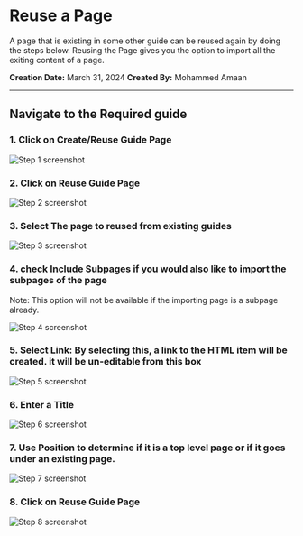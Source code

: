 # Reuse a Page

A page that is existing in some other guide can be reused again by doing the steps below.
Reusing the Page gives you the option to import all the exiting content of a page.

__Creation Date:__ March 31, 2024
__Created By:__ Mohammed Amaan


***



## Navigate to the Required guide


### 1. Click on Create/Reuse Guide Page
![Step 1 screenshot](https://images.tango.us/workflows/a964e0e7-53e1-4f98-929a-13ffbcc002e2/steps/b2924888-5eb4-4bb6-9a77-95c87a377eea/3fadcaba-127c-4cea-b6f9-90973f6a1049.png?crop=focalpoint&fit=crop&fp-x=0.1425&fp-y=0.6947&fp-z=1.9754&w=1200&border=2%2CF4F2F7&border-radius=8%2C8%2C8%2C8&border-radius-inner=8%2C8%2C8%2C8&blend-align=bottom&blend-mode=normal&blend-x=0&blend-w=1200&blend64=aHR0cHM6Ly9pbWFnZXMudGFuZ28udXMvc3RhdGljL21hZGUtd2l0aC10YW5nby13YXRlcm1hcmstdjIucG5n&mark-x=93&mark-y=455&m64=aHR0cHM6Ly9pbWFnZXMudGFuZ28udXMvc3RhdGljL2JsYW5rLnBuZz9tYXNrPWNvcm5lcnMmYm9yZGVyPTYlMkNGRjc0NDImdz00ODkmaD03MCZmaXQ9Y3JvcCZjb3JuZXItcmFkaXVzPTEw)


### 2. Click on Reuse Guide Page
![Step 2 screenshot](https://images.tango.us/workflows/a964e0e7-53e1-4f98-929a-13ffbcc002e2/steps/fec62b3f-32ea-422b-a5c8-ecd889f7e64f/ff76b24e-a179-4272-9fe4-092a13d3fc4f.png?crop=focalpoint&fit=crop&fp-x=0.3698&fp-y=0.1661&fp-z=2.2072&w=1200&border=2%2CF4F2F7&border-radius=8%2C8%2C8%2C8&border-radius-inner=8%2C8%2C8%2C8&blend-align=bottom&blend-mode=normal&blend-x=0&blend-w=1200&blend64=aHR0cHM6Ly9pbWFnZXMudGFuZ28udXMvc3RhdGljL21hZGUtd2l0aC10YW5nby13YXRlcm1hcmstdjIucG5n&mark-x=397&mark-y=303&m64=aHR0cHM6Ly9pbWFnZXMudGFuZ28udXMvc3RhdGljL2JsYW5rLnBuZz9tYXNrPWNvcm5lcnMmYm9yZGVyPTYlMkNGRjc0NDImdz00MDUmaD0xMTImZml0PWNyb3AmY29ybmVyLXJhZGl1cz0xMA%3D%3D)


### 3. Select The page to reused from existing guides
![Step 3 screenshot](https://images.tango.us/workflows/a964e0e7-53e1-4f98-929a-13ffbcc002e2/steps/83ac1753-1633-481d-874d-587e6092ea0d/00e4f53e-c52e-4f71-af74-f23f8658fec7.png?crop=focalpoint&fit=crop&fp-x=0.5005&fp-y=0.2565&fp-z=1.1706&w=1200&border=2%2CF4F2F7&border-radius=8%2C8%2C8%2C8&border-radius-inner=8%2C8%2C8%2C8&blend-align=bottom&blend-mode=normal&blend-x=0&blend-w=1200&blend64=aHR0cHM6Ly9pbWFnZXMudGFuZ28udXMvc3RhdGljL21hZGUtd2l0aC10YW5nby13YXRlcm1hcmstdjIucG5n&mark-x=102&mark-y=264&m64=aHR0cHM6Ly9pbWFnZXMudGFuZ28udXMvc3RhdGljL2JsYW5rLnBuZz9tYXNrPWNvcm5lcnMmYm9yZGVyPTYlMkNGRjc0NDImdz05OTcmaD02MSZmaXQ9Y3JvcCZjb3JuZXItcmFkaXVzPTEw)


### 4. check Include Subpages if you would also like to import the subpages of the page

Note: This option will not be available if the importing page is a subpage already.

![Step 4 screenshot](https://images.tango.us/workflows/a964e0e7-53e1-4f98-929a-13ffbcc002e2/steps/3b9137fe-0d10-44b1-96b6-0d5c1d0e4091/6b9546db-e22e-41d1-9e92-441aee6878a0.png?crop=focalpoint&fit=crop&fp-x=0.1554&fp-y=0.4371&fp-z=3.0905&w=1200&border=2%2CF4F2F7&border-radius=8%2C8%2C8%2C8&border-radius-inner=8%2C8%2C8%2C8&blend-align=bottom&blend-mode=normal&blend-x=0&blend-w=1200&blend64=aHR0cHM6Ly9pbWFnZXMudGFuZ28udXMvc3RhdGljL21hZGUtd2l0aC10YW5nby13YXRlcm1hcmstdjIucG5n&mark-x=540&mark-y=454&m64=aHR0cHM6Ly9pbWFnZXMudGFuZ28udXMvc3RhdGljL2JsYW5rLnBuZz9tYXNrPWNvcm5lcnMmYm9yZGVyPTYlMkNGRjc0NDImdz03MSZoPTcxJmZpdD1jcm9wJmNvcm5lci1yYWRpdXM9MTA%3D)


### 5. Select Link: By selecting this, a link to the HTML item will be created. it will be un-editable from this box
![Step 5 screenshot](https://images.tango.us/workflows/a964e0e7-53e1-4f98-929a-13ffbcc002e2/steps/0d1fdfe0-f036-4562-8870-2794e06568d9/bd7831df-380e-4c2e-8997-0992380921ac.png?crop=focalpoint&fit=crop&fp-x=0.1554&fp-y=0.4933&fp-z=3.0905&w=1200&border=2%2CF4F2F7&border-radius=8%2C8%2C8%2C8&border-radius-inner=8%2C8%2C8%2C8&blend-align=bottom&blend-mode=normal&blend-x=0&blend-w=1200&blend64=aHR0cHM6Ly9pbWFnZXMudGFuZ28udXMvc3RhdGljL21hZGUtd2l0aC10YW5nby13YXRlcm1hcmstdjIucG5n&mark-x=540&mark-y=454&m64=aHR0cHM6Ly9pbWFnZXMudGFuZ28udXMvc3RhdGljL2JsYW5rLnBuZz9tYXNrPWNvcm5lcnMmYm9yZGVyPTYlMkNGRjc0NDImdz03MSZoPTcxJmZpdD1jcm9wJmNvcm5lci1yYWRpdXM9MTA%3D)


### 6. Enter a Title
![Step 6 screenshot](https://images.tango.us/workflows/a964e0e7-53e1-4f98-929a-13ffbcc002e2/steps/686aaef5-7263-412c-a615-50cfce8ebebb/2e8b41ef-2c8d-40ac-b306-4cfe3d68062b.png?crop=focalpoint&fit=crop&fp-x=0.5005&fp-y=0.5864&fp-z=1.1706&w=1200&border=2%2CF4F2F7&border-radius=8%2C8%2C8%2C8&border-radius-inner=8%2C8%2C8%2C8&blend-align=bottom&blend-mode=normal&blend-x=0&blend-w=1200&blend64=aHR0cHM6Ly9pbWFnZXMudGFuZ28udXMvc3RhdGljL21hZGUtd2l0aC10YW5nby13YXRlcm1hcmstdjIucG5n&mark-x=102&mark-y=475&m64=aHR0cHM6Ly9pbWFnZXMudGFuZ28udXMvc3RhdGljL2JsYW5rLnBuZz9tYXNrPWNvcm5lcnMmYm9yZGVyPTYlMkNGRjc0NDImdz05OTcmaD02MSZmaXQ9Y3JvcCZjb3JuZXItcmFkaXVzPTEw)


### 7. Use Position to determine if it is a top level page or if it goes under an existing page.
![Step 7 screenshot](https://images.tango.us/workflows/a964e0e7-53e1-4f98-929a-13ffbcc002e2/steps/02ab8089-0e69-43ba-97bd-87eb4bae54c6/9db85022-2f86-4f55-966c-5674a95f97d3.png?crop=focalpoint&fit=crop&fp-x=0.5000&fp-y=0.5000&w=1200&border=2%2CF4F2F7&border-radius=8%2C8%2C8%2C8&border-radius-inner=8%2C8%2C8%2C8&blend-align=bottom&blend-mode=normal&blend-x=0&blend-w=1200&blend64=aHR0cHM6Ly9pbWFnZXMudGFuZ28udXMvc3RhdGljL21hZGUtd2l0aC10YW5nby13YXRlcm1hcmstdjIucG5n)


### 8. Click on Reuse Guide Page
![Step 8 screenshot](https://images.tango.us/workflows/a964e0e7-53e1-4f98-929a-13ffbcc002e2/steps/2d103856-4f4f-4d16-9b20-08f28797827a/b7995999-1441-49fe-a8c0-04cebb285a2a.png?crop=focalpoint&fit=crop&fp-x=0.2415&fp-y=0.7593&fp-z=2.1634&w=1200&border=2%2CF4F2F7&border-radius=8%2C8%2C8%2C8&border-radius-inner=8%2C8%2C8%2C8&blend-align=bottom&blend-mode=normal&blend-x=0&blend-w=1200&blend64=aHR0cHM6Ly9pbWFnZXMudGFuZ28udXMvc3RhdGljL21hZGUtd2l0aC10YW5nby13YXRlcm1hcmstdjIucG5n&mark-x=389&mark-y=427&m64=aHR0cHM6Ly9pbWFnZXMudGFuZ28udXMvc3RhdGljL2JsYW5rLnBuZz9tYXNrPWNvcm5lcnMmYm9yZGVyPTYlMkNGRjc0NDImdz00MjEmaD0xMjYmZml0PWNyb3AmY29ybmVyLXJhZGl1cz0xMA%3D%3D)

